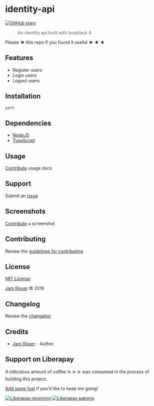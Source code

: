 # identity-api

[![GitHub stars](https://img.shields.io/github/stars/codejamninja/identity-api.svg?style=social&label=Stars)](https://github.com/codejamninja/identity-api)

> An identity api built with loopback 4

Please ★ this repo if you found it useful ★ ★ ★


## Features

* Register users
* Login users
* Logout users


## Installation

```sh
yarn
```


## Dependencies

* [NodeJS](https://nodejs.org)
* [TypeScript](https://www.typescriptlang.org)


## Usage

[Contribute](https://github.com/codejamninja/identity-api/blob/master/CONTRIBUTING.md) usage docs


## Support

Submit an [issue](https://github.com/codejamninja/identity-api/issues/new)


## Screenshots

[Contribute](https://github.com/codejamninja/identity-api/blob/master/CONTRIBUTING.md) a screenshot


## Contributing

Review the [guidelines for contributing](https://github.com/codejamninja/identity-api/blob/master/CONTRIBUTING.md)


## License

[MIT License](https://github.com/codejamninja/identity-api/blob/master/LICENSE)

[Jam Risser](https://codejam.ninja) © 2018


## Changelog

Review the [changelog](https://github.com/codejamninja/identity-api/blob/master/CHANGELOG.md)


## Credits

* [Jam Risser](https://codejam.ninja) - Author


## Support on Liberapay

A ridiculous amount of coffee ☕ ☕ ☕ was consumed in the process of building this project.

[Add some fuel](https://liberapay.com/codejamninja/donate) if you'd like to keep me going!

[![Liberapay receiving](https://img.shields.io/liberapay/receives/codejamninja.svg?style=flat-square)](https://liberapay.com/codejamninja/donate)
[![Liberapay patrons](https://img.shields.io/liberapay/patrons/codejamninja.svg?style=flat-square)](https://liberapay.com/codejamninja/donate)
